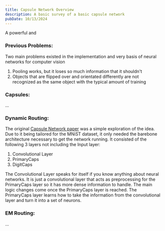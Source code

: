 ```yaml
---
title: Capsule Network Overview
description: A basic survey of a basic capsule network
pubDate: 10/13/2024
---
```

A powerful and 
### Previous Problems:
Two main problems existed in the implementation and very basis of neural networks for computer vision
1. Pooling works, but it loses so much information that it shouldn't
2. Objects that are flipped over and orientated differently are not recognized as the same object with the typical amount of training
### Capsules:
...
### Dynamic Routing:
The original [Capsule Network paper](https://arxiv.org/abs/1710.09829) was a simple exploration of the idea. Due to it being tailored for the MNiST dataset, it only needed the barebone architecture necessary to get the network running. It consisted of the following 3 layers not including the Input layer: 
1. Convolutional Layer
2. PrimaryCaps
3. DigitCaps

The Convolutional Layer speaks for itself if you know anything about neural networks. It is just a convolutional layer that acts as preprocessing for the PrimaryCaps layer so it has more dense information to handle. The main logic changes come once the PrimaryCaps layer is reached. The PrimaryCaps layer learns how to take the information from the convolutional layer and turn it into a set of neurons. 
### EM Routing:
...

